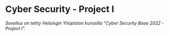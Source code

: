 # Cyber Security - Project I

<i>Sovellus on tehty Helsingin Yliopiston kurssilla "Cyber Security Base 2022 - Project I".</i>
